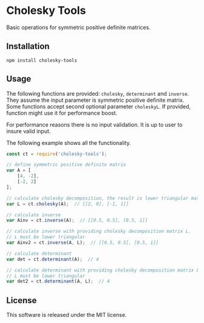 Cholesky Tools
==============

Basic operations for symmetric positive definite matrices.


Installation
------------
```
npm install cholesky-tools
```


Usage
-----

The following functions are provided: `cholesky`, `determinant` and `inverse`.
They assume the input parameter is symmetric positive definite matrix. Some
functions accept second optional parameter `choleskyL`. If provided, function
might use it for performance boost.

For performance reasons there is no input validation. It is up to user to
insure valid input.

The following example shows all the functionality.

```javascript
const ct = require('cholesky-tools');

// define symmetric positive definite matrix
var A = [
	[4, -2],
	[-2, 2]
];

// calculate cholesky decomposition, the result is lower triangular matrix
var L = ct.cholesky(A);  // [[2, 0], [-1, 1]]

// calculate inverse
var Ainv = ct.inverse(A);  // [[0.5, 0.5], [0.5, 1]]

// calculate inverse with providing cholesky decomposition matrix L.
// L must be lower triangular
var Ainv2 = ct.inverse(A, L);  // [[0.5, 0.5], [0.5, 1]]

// calculate determinant
var det = ct.determinant(A);  // 4

// calculate determinant with providing cholesky decomposition matrix L.
// L must be lower triangular
var det2 = ct.determinant(A, L);  // 4
```


License
-------
This software is released under the MIT license.
